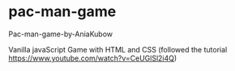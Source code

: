 # pac-man-game

Pac-man-game-by-AniaKubow


Vanilla javaScript Game with HTML and CSS (followed the tutorial https://www.youtube.com/watch?v=CeUGlSl2i4Q)
